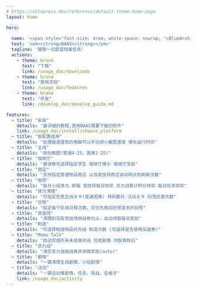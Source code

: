 ```yaml
---
# https://vitepress.dev/reference/default-theme-home-page
layout: home

hero:
  
  name: '<span style="font-size: 4rem; white-space: nowrap; ">BlueArchiveAutoScript</span>'
  text: '<em><strong>BAAS</strong></em>'
  tagline: '接管一切蔚蓝档案任务'
  actions:
    - theme: brand
      text: "下载"
      link: /usage_doc/downloads
    - theme: brand
      text: "使用文档"
      link: /usage_doc/features
    - theme: brand
      text: "开发"
      link: /develop_doc/develop_guide.md

features:
  - title: "安装"
    details: "最详细的教程,使用BAAS需要下载的软件"
    link: /usage_doc/install/choose_platform
  - title: "低配置适用"
    details: "处理器速度低的电脑可以手动调小截图速度 增长运行时间"
  - title: "主线"
    details: "自动推图(普通4-25，困难1-25)"
  - title: "咖啡厅"
    details: "邀请券可选择指定学生 咖啡厅摸头 咖啡厅奖励"
  - title: "商店"
    details: "支持指定普通物品商店 以及竞技场商店自动购买和刷新次数"
  - title: "收获"
    details: "每日小组体力 邮箱 竞技场每日领奖 总力战累计积分领奖 每日任务领奖"
  - title: "体力清理"
    details: "可指定任意主线关卡(普通困难) 特别委托 活动关卡 扫荡任意次数"
  - title: "日程"
    details: "指定每个区域日程次数，可优先做加好感度多的日程"
  - title: "竞技场"
    details: "清理到没有竞技场挑战券为止，自动领取每日奖励"
  - title: "制造"
    details: "可选择制造物品优先级 制造次数 (可选择是否使用加速券)"
  - title: "Momo Talk"
    details: "自动完成所有未结束对话 完成剧情 领取青辉石"
  - title: "总力战"
    details: "清空总力战挑战券并领取奖励(auto)"
  - title: "剧情"
    details: "一键清理主线剧情，小组剧情"
  - title: "活动"
    details: "一键活动推剧情，任务，挑战，走格子"
    link: /usage_doc/activity
---
```

